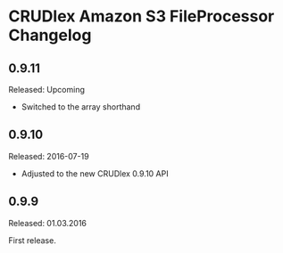 CRUDlex Amazon S3 FileProcessor Changelog
=========================================

## 0.9.11
Released: Upcoming
- Switched to the array shorthand

## 0.9.10
Released: 2016-07-19
- Adjusted to the new CRUDlex 0.9.10 API

## 0.9.9
Released: 01.03.2016

First release.
